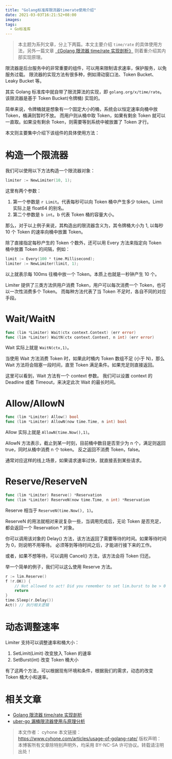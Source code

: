```yaml
---
title: "Golang标准库限流器timerate使用介绍"
date: 2021-03-03T16:21:52+08:00
images:
tags: 
  - Go标准库
---
```


> 本主题为系列文章，分上下两篇。本文主要介绍 `time/rate` 的具体使用方法，另外一篇文章 [《Golang 限流器 time/rate 实现剖析》](https://www.cyhone.com/articles/analisys-of-golang-rate/) 则着重介绍其内部实现原理。

限流器是后台服务中的非常重要的组件，可以用来限制请求速率，保护服务，以免服务过载。
限流器的实现方法有很多种，例如滑动窗口法、Token Bucket、Leaky Bucket 等。

其实 Golang 标准库中就自带了限流算法的实现，即 `golang.org/x/time/rate`。该限流器是基于 Token Bucket(令牌桶) 实现的。

简单来说，令牌桶就是想象有一个固定大小的桶，系统会以恒定速率向桶中放 Token，桶满则暂时不放。
而用户则从桶中取 Token，如果有剩余 Token 就可以一直取。如果没有剩余 Token，则需要等到系统中被放置了 Token 才行。



本文则主要集中介绍下该组件的具体使用方法：

# 构造一个限流器

我们可以使用以下方法构造一个限流器对象：

```go
limiter := NewLimiter(10, 1);
```

这里有两个参数：

1. 第一个参数是 `r Limit`。代表每秒可以向 Token 桶中产生多少 token。Limit 实际上是 float64 的别名。
2. 第二个参数是 `b int`。b 代表 Token 桶的容量大小。

那么，对于以上例子来说，其构造出的限流器含义为，其令牌桶大小为 1, 以每秒 10 个 Token 的速率向桶中放置 Token。

除了直接指定每秒产生的 Token 个数外，还可以用 Every 方法来指定向 Token 桶中放置 Token 的间隔，例如：

```go
limit := Every(100 * time.Millisecond);
limiter := NewLimiter(limit, 1);
```

以上就表示每 100ms 往桶中放一个 Token。本质上也就是一秒钟产生 10 个。

Limiter 提供了三类方法供用户消费 Token，用户可以每次消费一个 Token，也可以一次性消费多个 Token。
而每种方法代表了当 Token 不足时，各自不同的对应手段。

# Wait/WaitN

```go
func (lim *Limiter) Wait(ctx context.Context) (err error)
func (lim *Limiter) WaitN(ctx context.Context, n int) (err error)
```

Wait 实际上就是 `WaitN(ctx,1)`。

当使用 Wait 方法消费 Token 时，如果此时桶内 Token 数组不足 (小于 N)，那么 Wait 方法将会阻塞一段时间，直至 Token 满足条件。如果充足则直接返回。

这里可以看到，Wait 方法有一个 context 参数。
我们可以设置 context 的 Deadline 或者 Timeout，来决定此次 Wait 的最长时间。

# Allow/AllowN

```go
func (lim *Limiter) Allow() bool
func (lim *Limiter) AllowN(now time.Time, n int) bool
```

Allow 实际上就是 `AllowN(time.Now(),1)`。

AllowN 方法表示，截止到某一时刻，目前桶中数目是否至少为 n 个，满足则返回 true，同时从桶中消费 n 个 token。
反之返回不消费 Token，false。

通常对应这样的线上场景，如果请求速率过快，就直接丢到某些请求。

# Reserve/ReserveN

```go
func (lim *Limiter) Reserve() *Reservation
func (lim *Limiter) ReserveN(now time.Time, n int) *Reservation
```

Reserve 相当于 `ReserveN(time.Now(), 1)`。

ReserveN 的用法就相对来说复杂一些，当调用完成后，无论 Token 是否充足，都会返回一个 Reservation * 对象。

你可以调用该对象的 Delay() 方法，该方法返回了需要等待的时间。如果等待时间为 0，则说明不用等待。
必须等到等待时间之后，才能进行接下来的工作。

或者，如果不想等待，可以调用 Cancel() 方法，该方法会将 Token 归还。

举一个简单的例子，我们可以这么使用 Reserve 方法。

```go
r := lim.Reserve()
f !r.OK() {
    // Not allowed to act! Did you remember to set lim.burst to be > 0 ?
    return
}
time.Sleep(r.Delay())
Act() // 执行相关逻辑
```

# 动态调整速率

Limiter 支持可以调整速率和桶大小：

1. SetLimit(Limit) 改变放入 Token 的速率
2. SetBurst(int) 改变 Token 桶大小

有了这两个方法，可以根据现有环境和条件，根据我们的需求，动态的改变 Token 桶大小和速率。

# 相关文章

* [Golang 限流器 time/rate 实现剖析](https://www.cyhone.com/articles/analisys-of-golang-rate/)
* [uber-go 漏桶限流器使用与原理分析](https://www.cyhone.com/articles/analysis-of-uber-go-ratelimit/)


> 本文作者： cyhone
> 本文链接： https://www.cyhone.com/articles/usage-of-golang-rate/
> 版权声明： 本博客所有文章除特别声明外，均采用 BY-NC-SA 许可协议。转载请注明出处！


